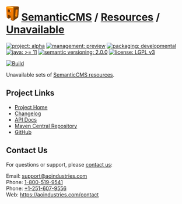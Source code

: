 # [<img src="ao-logo.png" alt="AO Logo" width="35" height="40">](https://github.com/aoindustries) [SemanticCMS](https://github.com/aoindustries/semanticcms) / [Resources](https://github.com/aoindustries/semanticcms-resources) / [Unavailable](https://github.com/aoindustries/semanticcms-resources-unavailable)

[![project: alpha](https://semanticcms.com/ao-badges/project-alpha.svg)](https://aoindustries.com/life-cycle#project-alpha)
[![management: preview](https://semanticcms.com/ao-badges/management-preview.svg)](https://aoindustries.com/life-cycle#management-preview)
[![packaging: developmental](https://semanticcms.com/ao-badges/packaging-developmental.svg)](https://aoindustries.com/life-cycle#packaging-developmental)  
[![java: &gt;= 11](https://semanticcms.com/ao-badges/java-11.svg)](https://docs.oracle.com/en/java/javase/11/docs/api/)
[![semantic versioning: 2.0.0](https://semanticcms.com/ao-badges/semver-2.0.0.svg)](http://semver.org/spec/v2.0.0.html)
[![license: LGPL v3](https://semanticcms.com/ao-badges/license-lgpl-3.0.svg)](https://www.gnu.org/licenses/lgpl-3.0)

[![Build](https://github.com/aoindustries/semanticcms-resources-unavailable/workflows/Build/badge.svg?branch=master)](https://github.com/aoindustries/semanticcms-resources-unavailable/actions?query=workflow%3ABuild)

Unavailable sets of [SemanticCMS resources](https://github.com/aoindustries/semanticcms-resources).

## Project Links
* [Project Home](https://semanticcms.com/resources/unavailable/)
* [Changelog](https://semanticcms.com/resources/unavailable/changelog)
* [API Docs](https://semanticcms.com/resources/unavailable/apidocs/)
* [Maven Central Repository](https://search.maven.org/artifact/com.semanticcms/semanticcms-resources-unavailable)
* [GitHub](https://github.com/aoindustries/semanticcms-resources-unavailable)

## Contact Us
For questions or support, please [contact us](https://aoindustries.com/contact):

Email: [support@aoindustries.com](mailto:support@aoindustries.com)  
Phone: [1-800-519-9541](tel:1-800-519-9541)  
Phone: [+1-251-607-9556](tel:+1-251-607-9556)  
Web: https://aoindustries.com/contact
